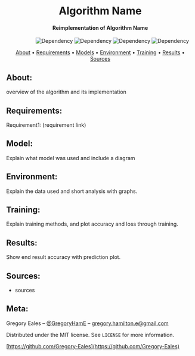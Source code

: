 <h1 align="center"> Algorithm Name </h1>

<h4 align="center"> Reimplementation of Algorithm Name </h4>

&nbsp;&nbsp;&nbsp;&nbsp;&nbsp;&nbsp;&nbsp;&nbsp;&nbsp;&nbsp;&nbsp;&nbsp;&nbsp;&nbsp;&nbsp;&nbsp;&nbsp;&nbsp;&nbsp;
![Dependency](https://img.shields.io/badge/Dependency-v1.1-blue.svg)
![Dependency](https://img.shields.io/badge/Dependency-v1.1-blue.svg)
![Dependency](https://img.shields.io/badge/Dependency-v1.1-blue.svg)
![Dependency](https://img.shields.io/badge/Dependency-v1.1-blue.svg)

<p align="center">
  <a href="#About">About</a> •
  <a href="#Requirements">Requirements</a> •
  <a href="#Model">Models</a> •
  <a href="#Environment">Environment</a> •
  <a href="#Training">Training</a> •
  <a href="#Results">Results</a> •
  <a href="#Sources">Sources</a>
</p>

## About:
overview of the algorithm and its implementation<br/>


## Requirements:

Requirement1: (requirement link)

## Model:

Explain what model was used and include a diagram

## Environment:

Explain the data used and short analysis with graphs.

## Training:

Explain training methods, and plot accuracy and loss through training.

## Results:

Show end result accuracy with prediction plot.

## Sources:

* sources

## Meta:

Gregory Eales – [@GregoryHamE](https://twitter.com/GregoryHamE) – gregory.hamilton.e@gmail.com

Distributed under the MIT license. See ``LICENSE`` for more information.

[https://github.com/Gregory-Eales](https://github.com/Gregory-Eales)



